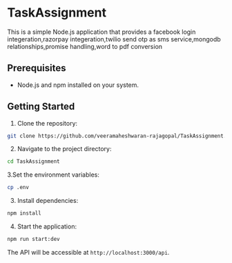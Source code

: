 # TaskAssignment

This is a simple Node.js application that provides a facebook login integeration,razorpay integeration,twilio send otp as sms service,mongodb relationships,promise handling,word to pdf conversion

## Prerequisites
- Node.js and npm installed on your system.

## Getting Started

1. Clone the repository:
```bash
git clone https://github.com/veeramaheshwaran-rajagopal/TaskAssignment.git
```


2. Navigate to the project directory:
```bash
cd TaskAssignment
```

3.Set the environment variables:

```bash
cp .env
```

3. Install dependencies:
```bash
npm install
```


4. Start the application:
```bash
npm run start:dev
```

The API will be accessible at `http://localhost:3000/api`.